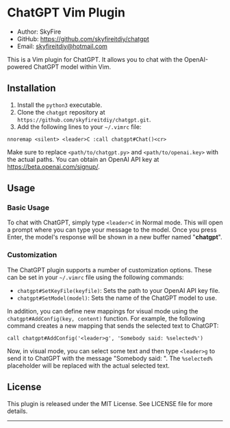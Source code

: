 # ChatGPT Vim Plugin

- Author: SkyFire
- GitHub: https://github.com/skyfireitdiy/chatgpt
- Email: skyfireitdiy@hotmail.com

This is a Vim plugin for ChatGPT. It allows you to chat with the OpenAI-powered ChatGPT model within Vim.

## Installation

1. Install the `python3` executable.
2. Clone the `chatgpt` repository at `https://github.com/skyfireitdiy/chatgpt.git`.
3. Add the following lines to your `~/.vimrc` file:

```
nnoremap <silent> <leader>C :call chatgpt#Chat()<cr>
```

Make sure to replace `<path/to/chatgpt.py>` and `<path/to/openai.key>` with the actual paths. You can obtain an OpenAI API key at https://beta.openai.com/signup/.

## Usage 

### Basic Usage

To chat with ChatGPT, simply type `<leader>C` in Normal mode. This will open a prompt where you can type your message to the model. Once you press Enter, the model's response will be shown in a new buffer named "__chatgpt__".

### Customization

The ChatGPT plugin supports a number of customization options. These can be set in your `~/.vimrc` file using the following commands:

- `chatgpt#SetKeyFile(keyfile)`: Sets the path to your OpenAI API key file.
- `chatgpt#SetModel(model)`: Sets the name of the ChatGPT model to use.

In addition, you can define new mappings for visual mode using the `chatgpt#AddConfig(key, content)` function. For example, the following command creates a new mapping that sends the selected text to ChatGPT:

```
call chatgpt#AddConfig('<leader>g', 'Somebody said: %selected%')
```

Now, in visual mode, you can select some text and then type `<leader>g` to send it to ChatGPT with the message "Somebody said: <selected text>". The `%selected%` placeholder will be replaced with the actual selected text.

## License

This plugin is released under the MIT License. See LICENSE file for more details.

--------------------------------------------------
